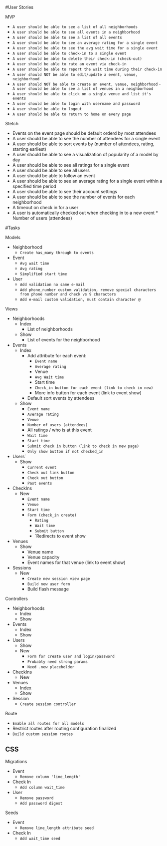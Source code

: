#User Stories

MVP

- `A user should be able to see a list of all neighborhoods`
- `A user should be able to see all events in a neighborhood`
- `A user should be able to see a list of all events`
- `A user should be able to see an average rating for a single event `
- `A user should be able to see the avg wait time for a single event `
- `A user should be able to check-in to a single event`
- `A user should be able to delete their check-in (check-out)`
- `A user should be able to rate an event via check-in`
- `A user should be able to report the wait time during their check-in`
- `A user should NOT be able to edit/update a event, venue, neighborhood`
- `A user should NOT be able to create an event, venue, neighborhood`
-` A user should be able to see a list of venues in a neighborhood`
- `A user should be able to click on a single venue and list it's events`
- `A user should be able to login with username and password`
- `A user should be able to logout`
- `A user should be able to return to home on every page`

Stetch

- Events on the event page should be default orderd by most attendees
- A user should be able to see the number of attendees for a single event
- A user should be able to sort events by (number of attendees, rating, starting earliest)
- A user should be able to see a visualization of popularity of a model by day
- A user should be able to see all ratings for a single event
- A user should be able to see all users
- A user should be able to follow an event 
- A user should be able to see an average rating for a single event within a specified time period 
- A user should be able to see their account settings 
- A user should be able to see the number of events for each neighborhood
- A timeout on check in for a user
- A user is automatically checked out when checking in to a new event
         * Number of users (attendees)

#Tasks

Models
- Neighborhood 
   * `Create has_many through to events`
- Event
   * `Avg wait time`
   * `Avg rating`
   * `Simplified start time`
- User 
   * `Add validation no same e-mail`
   * `Add phone_number custom validation, remove special characters from phone number and check vs 9 characters`
   * `Add e-mail custom validation, must contain character @`

Views
- Neighborhoods
   - Index
      * List of neighborhoods
   - Show
      * List of events for the neighborhood
- Events
   - Index 
      * Add attribute for each event:
         * `Event name`
         * `Average rating`
         * Venue
         * `Avg Wait time`
         * Start time
         * `Check_in button for each event (link to check in new)`
         * More info button for each event (link to event show)
      * Default sort events by attendees
   - Show 
      * `Event name`
      * `Average rating`
      * `Venue`
      * `Number of users (attendees)`
      *  All ratings / who is at this event
      * `Wait time`
      * `Start time`
      * `Submit check in button (link to check in new page)`
      * `Only show button if not checked_in`
- Users`
   - Show 
      * `Current event`
      * `Check out link button`
      * `Check out button`
      * `Past events`
- CheckIns
   - New
      * `Event name`
      * `Venue`
      * `Start time`
      * `Form (check_in create)`
         * `Rating`
         * `Wait time`
         * `Submit button`
         * `Redirects to event show
- Venues
   <!-- - Index
      * Venue name (link to venue show)
      * Venue capacity -->
   - Show 
      * Venue name
      * Venue capacity
      * Event names for that venue (link to event show)
- Sessions
   - New
      * `Create new session view page`
      * `Build new user form`
      * Build flash message

Controllers
- Neighborhoods
   - Index 
   - Show
- Events
   - Index 
   - Show
- Users 
   - Show
   - New
      * `Form for create user and login/password`
      * `Probably need strong params`
      * `Need .new placeholder`
- CheckIns
   - New
- Venues
   - Index 
   - Show
- Session
   * `Create session controller`



Route
* `Enable all routes for all models`
* Restrict routes after routing configuration finalized
* `Build custom session routes`

CSS
- 

Migrations
- Event
   * `Remove column 'line_length'`
- Check In
   * `Add column wait_time`
- User 
   * `Remove password`
   * `Add password digest`

Seeds 
- Event
   * `Remove line_length attribute seed`
- Check In
   * `Add wait_time seed`








